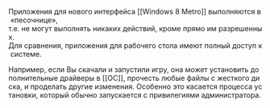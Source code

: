 Приложения для нового интерфейса [[Windows 8 Metro]] выполняются в «песочнице», 
т.е. не могут выполнять никаких действий, кроме прямо им разрешенных. 
Для сравнения, приложения для рабочего стола имеют полный доступ к системе. 

Например, если Вы скачали и запустили игру, она может установить дополнительные драйверы в [[ОС]], прочесть любые файлы с жесткого диска, и проделать другие изменения. Особенно это касается процесса установки, который обычно запускается с привилегиями администратора.